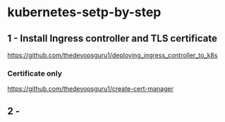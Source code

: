 # kubernetes-setp-by-step
## 1 -  Install Ingress controller and TLS certificate
https://github.com/thedevopsguru1/deploying_ingress_controller_to_k8s
### Certificate only
https://github.com/thedevopsguru1/create-cert-manager
## 2 - 
